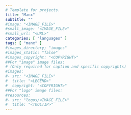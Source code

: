 ```yaml
---
# Template for projects.
title: "Manx"
subtitle: ""
#image: "<IMAGE_FILE>"
#small_image: "<IMAGE_FILE>"
#small_url: "<URL>"
categories: [ "languages" ]
tags: [ "manx" ]
#images_directory; "images"
#images_static: "false"
#images_copyright: "<COPYRIGHT>"
##For "image" image files:
# (Only required for caption and specific copyrights)
#images:
#- src: "<IMAGE_FILE>"
#  title: "<LEGEND>"
#  copyright: "<COPYRIGHT>"
##For "logo" image files:
#resources:
#- src: "logos/<IMAGE_FILE>"
#  title: "<TOOLTIP>"
---
```


